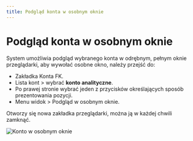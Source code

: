 ```yaml
---
title: Podgląd konta w osobnym oknie
---
```

# Podgląd konta w osobnym oknie

System umożliwia podgląd wybranego konta w odrębnym, pełnym oknie przeglądarki, aby wywołać osobne okno, należy przejść do:

- Zakładka Konta FK.
- Lista kont > wybrać **konto analityczne**.
- Po prawej stronie wybrać jeden z przycisków określających sposób prezentowania pozycji.
- Menu widok > Podgląd w osobnym oknie.

Otworzy się nowa zakładka przeglądarki, można ją w każdej chwili zamknąć.

![Konto w osobnym oknie](kontowosobnymoknie.gif)